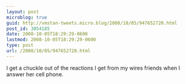 ```yaml
---
layout: post
microblog: true
guid: http://vmstan-tweets.micro.blog/2008/10/05/947652720.html
post_id: 3054185
date: 2008-10-05T18:29:29-0600
lastmod: 2008-10-05T18:29:29-0600
type: post
url: /2008/10/05/947652720.html
---
```

I get a chuckle out of the reactions I get from my wires friends when I answer her cell phone.
